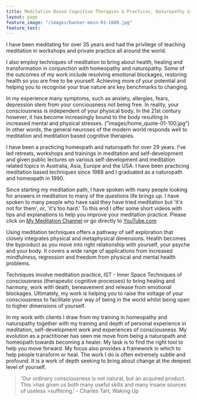 ```yaml
---
title: Meditation Based Cognitive Therapies & Practices, Naturopathy & Homeopathy
layout: page
feature_image: "/images/banner-main-01-1600.jpg"
feature_text:
---
```


I have been meditating for over 35 years and had the privilege of teaching meditation in workshops and private practice all around the world.

I also employ techniques of meditation to bring about health, healing and transformation in conjunction with homeopathy and naturopathy. Some of the outcomes of my work include resolving emotional blockages, restoring health so you are free to be yourself. Achieving more of your potential and helping you to recognise your true nature are key benchmarks to changing. 

In my experience many symptoms, such as anxiety, allergies, fears, depression stem from your conciousness not being free. In reality, your consciousness is independent of your physical body. In the 21st century however, it has become increasingly bound to the body resulting in increased mental and physical stresses. ("images/home_quote-01-100.jpg") 
In other words, the general neuroses of the modern world responds well to meditation and meditation based cognitive therapies.

I have been a practicing homeopath and naturopath for over 29 years. I've led retreats, workshops and trainings in meditation and self-development and given public lectures on various self-development and meditation related topics in Australia, Asia, Europe and the USA. I have been practicing meditation based techniques since 1988 and I graduated as a naturopath and homeopath in 1990.

Since starting my meditation path, I have spoken with many people looking for answers in meditation to many of the questions life brings up. I have spoken to many people who have said they have tried meditation but 'it's not for them', or, 'it's too hard.' To this end I offer some short videos with tips and explanations to help you improve your meditation practice. Please click on [My Meditation Channel](/meditation/) or go directly to [YouTube.com](https://youtube.com)

Using meditation techniques offers a pathway of self exploration that closely integrates physical and metaphysical dimensions. Health becomes the byproduct as you move into right relationship with yourself, your psyche and your body. It covers a wide range of applications from increased mindfulness, regression and freedom from physical and mental health problems. 

Techniques involve meditation practice, IST - Inner Space Techniques of consciousness (therapeutic cognitive processes) to bring healing and harmony, work with death, bereavement and release from emotional blockages. Ultimately, my work is helping you to raise the voltage of your consciousness to facilitate your way of being in the world whilst being open to higher dimensions of yourself.

In my work with clients I draw from my training in homeopathy and naturopathy together with my training and depth of personal experience in meditation, self-development work and experiences of consciousness. My evolution as a practitioner has seen me move from being a naturopath and homeopath towards becoming a healer. My task is to find the right tool to help you move forward. My focus also provides a framework in which to help people transform or heal. The work I do is often extremely subtle and profound. It is a work of depth seeking to bring about change at the deepest level of yourself.

>'Our ordinary consciousness is not natural, but an acquired product. This >has given us both many useful skills and many	insane sources of useless >suffering.' - Charles Tart, Waking Up